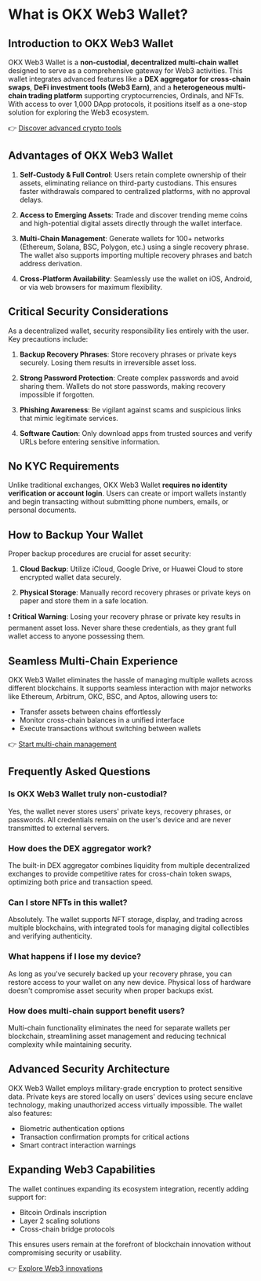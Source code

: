 # What is OKX Web3 Wallet?

## Introduction to OKX Web3 Wallet

OKX Web3 Wallet is a **non-custodial, decentralized multi-chain wallet** designed to serve as a comprehensive gateway for Web3 activities. This wallet integrates advanced features like a **DEX aggregator for cross-chain swaps**, **DeFi investment tools (Web3 Earn)**, and a **heterogeneous multi-chain trading platform** supporting cryptocurrencies, Ordinals, and NFTs. With access to over 1,000 DApp protocols, it positions itself as a one-stop solution for exploring the Web3 ecosystem.

👉 [Discover advanced crypto tools](https://bit.ly/okx-bonus)

## Advantages of OKX Web3 Wallet

1. **Self-Custody & Full Control**: Users retain complete ownership of their assets, eliminating reliance on third-party custodians. This ensures faster withdrawals compared to centralized platforms, with no approval delays.

2. **Access to Emerging Assets**: Trade and discover trending meme coins and high-potential digital assets directly through the wallet interface.

3. **Multi-Chain Management**: Generate wallets for 100+ networks (Ethereum, Solana, BSC, Polygon, etc.) using a single recovery phrase. The wallet also supports importing multiple recovery phrases and batch address derivation.

4. **Cross-Platform Availability**: Seamlessly use the wallet on iOS, Android, or via web browsers for maximum flexibility.

## Critical Security Considerations

As a decentralized wallet, security responsibility lies entirely with the user. Key precautions include:

1. **Backup Recovery Phrases**: Store recovery phrases or private keys securely. Losing them results in irreversible asset loss.

2. **Strong Password Protection**: Create complex passwords and avoid sharing them. Wallets do not store passwords, making recovery impossible if forgotten.

3. **Phishing Awareness**: Be vigilant against scams and suspicious links that mimic legitimate services.

4. **Software Caution**: Only download apps from trusted sources and verify URLs before entering sensitive information.

## No KYC Requirements

Unlike traditional exchanges, OKX Web3 Wallet **requires no identity verification or account login**. Users can create or import wallets instantly and begin transacting without submitting phone numbers, emails, or personal documents.

## How to Backup Your Wallet

Proper backup procedures are crucial for asset security:

1. **Cloud Backup**: Utilize iCloud, Google Drive, or Huawei Cloud to store encrypted wallet data securely.

2. **Physical Storage**: Manually record recovery phrases or private keys on paper and store them in a safe location.

❗️ **Critical Warning**: Losing your recovery phrase or private key results in permanent asset loss. Never share these credentials, as they grant full wallet access to anyone possessing them.

## Seamless Multi-Chain Experience

OKX Web3 Wallet eliminates the hassle of managing multiple wallets across different blockchains. It supports seamless interaction with major networks like Ethereum, Arbitrum, OKC, BSC, and Aptos, allowing users to:

- Transfer assets between chains effortlessly
- Monitor cross-chain balances in a unified interface
- Execute transactions without switching between wallets

👉 [Start multi-chain management](https://bit.ly/okx-bonus)

## Frequently Asked Questions

### Is OKX Web3 Wallet truly non-custodial?

Yes, the wallet never stores users' private keys, recovery phrases, or passwords. All credentials remain on the user's device and are never transmitted to external servers.

### How does the DEX aggregator work?

The built-in DEX aggregator combines liquidity from multiple decentralized exchanges to provide competitive rates for cross-chain token swaps, optimizing both price and transaction speed.

### Can I store NFTs in this wallet?

Absolutely. The wallet supports NFT storage, display, and trading across multiple blockchains, with integrated tools for managing digital collectibles and verifying authenticity.

### What happens if I lose my device?

As long as you've securely backed up your recovery phrase, you can restore access to your wallet on any new device. Physical loss of hardware doesn't compromise asset security when proper backups exist.

### How does multi-chain support benefit users?

Multi-chain functionality eliminates the need for separate wallets per blockchain, streamlining asset management and reducing technical complexity while maintaining security.

## Advanced Security Architecture

OKX Web3 Wallet employs military-grade encryption to protect sensitive data. Private keys are stored locally on users' devices using secure enclave technology, making unauthorized access virtually impossible. The wallet also features:

- Biometric authentication options
- Transaction confirmation prompts for critical actions
- Smart contract interaction warnings

## Expanding Web3 Capabilities

The wallet continues expanding its ecosystem integration, recently adding support for:

- Bitcoin Ordinals inscription
- Layer 2 scaling solutions
- Cross-chain bridge protocols

This ensures users remain at the forefront of blockchain innovation without compromising security or usability.

👉 [Explore Web3 innovations](https://bit.ly/okx-bonus)